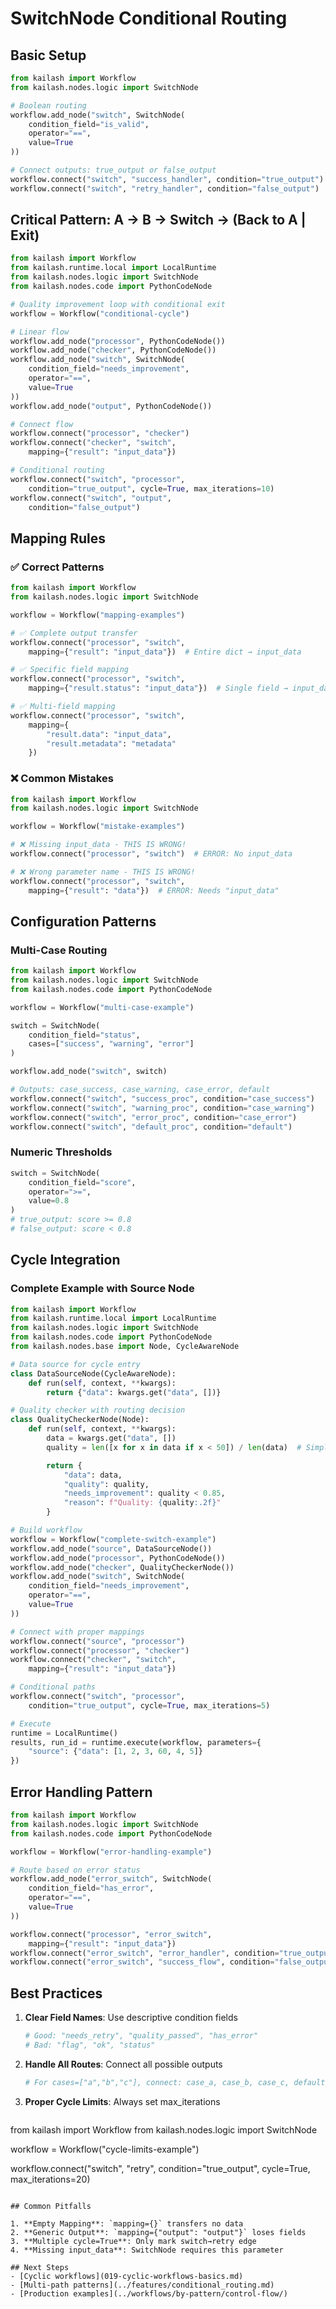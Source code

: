 # SwitchNode Conditional Routing

## Basic Setup

```python
from kailash import Workflow
from kailash.nodes.logic import SwitchNode

# Boolean routing
workflow.add_node("switch", SwitchNode(
    condition_field="is_valid",
    operator="==",
    value=True
))

# Connect outputs: true_output or false_output
workflow.connect("switch", "success_handler", condition="true_output")
workflow.connect("switch", "retry_handler", condition="false_output")

```

## Critical Pattern: A → B → Switch → (Back to A | Exit)

```python
from kailash import Workflow
from kailash.runtime.local import LocalRuntime
from kailash.nodes.logic import SwitchNode
from kailash.nodes.code import PythonCodeNode

# Quality improvement loop with conditional exit
workflow = Workflow("conditional-cycle")

# Linear flow
workflow.add_node("processor", PythonCodeNode())
workflow.add_node("checker", PythonCodeNode())
workflow.add_node("switch", SwitchNode(
    condition_field="needs_improvement",
    operator="==",
    value=True
))
workflow.add_node("output", PythonCodeNode())

# Connect flow
workflow.connect("processor", "checker")
workflow.connect("checker", "switch",
    mapping={"result": "input_data"})

# Conditional routing
workflow.connect("switch", "processor",
    condition="true_output", cycle=True, max_iterations=10)
workflow.connect("switch", "output",
    condition="false_output")

```

## Mapping Rules

### ✅ Correct Patterns
```python
from kailash import Workflow
from kailash.nodes.logic import SwitchNode

workflow = Workflow("mapping-examples")

# ✅ Complete output transfer
workflow.connect("processor", "switch",
    mapping={"result": "input_data"})  # Entire dict → input_data

# ✅ Specific field mapping
workflow.connect("processor", "switch",
    mapping={"result.status": "input_data"})  # Single field → input_data

# ✅ Multi-field mapping
workflow.connect("processor", "switch",
    mapping={
        "result.data": "input_data",
        "result.metadata": "metadata"
    })

```

### ❌ Common Mistakes
```python
from kailash import Workflow
from kailash.nodes.logic import SwitchNode

workflow = Workflow("mistake-examples")

# ❌ Missing input_data - THIS IS WRONG!
workflow.connect("processor", "switch")  # ERROR: No input_data

# ❌ Wrong parameter name - THIS IS WRONG!
workflow.connect("processor", "switch",
    mapping={"result": "data"})  # ERROR: Needs "input_data"

```

## Configuration Patterns

### Multi-Case Routing
```python
from kailash import Workflow
from kailash.nodes.logic import SwitchNode
from kailash.nodes.code import PythonCodeNode

workflow = Workflow("multi-case-example")

switch = SwitchNode(
    condition_field="status",
    cases=["success", "warning", "error"]
)

workflow.add_node("switch", switch)

# Outputs: case_success, case_warning, case_error, default
workflow.connect("switch", "success_proc", condition="case_success")
workflow.connect("switch", "warning_proc", condition="case_warning")
workflow.connect("switch", "error_proc", condition="case_error")
workflow.connect("switch", "default_proc", condition="default")

```

### Numeric Thresholds
```python
switch = SwitchNode(
    condition_field="score",
    operator=">=",
    value=0.8
)
# true_output: score >= 0.8
# false_output: score < 0.8

```

## Cycle Integration

### Complete Example with Source Node
```python
from kailash import Workflow
from kailash.runtime.local import LocalRuntime
from kailash.nodes.logic import SwitchNode
from kailash.nodes.code import PythonCodeNode
from kailash.nodes.base import Node, CycleAwareNode

# Data source for cycle entry
class DataSourceNode(CycleAwareNode):
    def run(self, context, **kwargs):
        return {"data": kwargs.get("data", [])}

# Quality checker with routing decision
class QualityCheckerNode(Node):
    def run(self, context, **kwargs):
        data = kwargs.get("data", [])
        quality = len([x for x in data if x < 50]) / len(data)  # Simple quality calc

        return {
            "data": data,
            "quality": quality,
            "needs_improvement": quality < 0.85,
            "reason": f"Quality: {quality:.2f}"
        }

# Build workflow
workflow = Workflow("complete-switch-example")
workflow.add_node("source", DataSourceNode())
workflow.add_node("processor", PythonCodeNode())
workflow.add_node("checker", QualityCheckerNode())
workflow.add_node("switch", SwitchNode(
    condition_field="needs_improvement",
    operator="==",
    value=True
))

# Connect with proper mappings
workflow.connect("source", "processor")
workflow.connect("processor", "checker")
workflow.connect("checker", "switch",
    mapping={"result": "input_data"})

# Conditional paths
workflow.connect("switch", "processor",
    condition="true_output", cycle=True, max_iterations=5)

# Execute
runtime = LocalRuntime()
results, run_id = runtime.execute(workflow, parameters={
    "source": {"data": [1, 2, 3, 60, 4, 5]}
})

```

## Error Handling Pattern

```python
from kailash import Workflow
from kailash.nodes.logic import SwitchNode
from kailash.nodes.code import PythonCodeNode

workflow = Workflow("error-handling-example")

# Route based on error status
workflow.add_node("error_switch", SwitchNode(
    condition_field="has_error",
    operator="==",
    value=True
))

workflow.connect("processor", "error_switch",
    mapping={"result": "input_data"})
workflow.connect("error_switch", "error_handler", condition="true_output")
workflow.connect("error_switch", "success_flow", condition="false_output")

```

## Best Practices

1. **Clear Field Names**: Use descriptive condition fields
   ```python
   # Good: "needs_retry", "quality_passed", "has_error"
   # Bad: "flag", "ok", "status"

   ```

2. **Handle All Routes**: Connect all possible outputs
   ```python
   # For cases=["a","b","c"], connect: case_a, case_b, case_c, default

   ```

3. **Proper Cycle Limits**: Always set max_iterations
   ```python
from kailash import Workflow
from kailash.nodes.logic import SwitchNode

workflow = Workflow("cycle-limits-example")

workflow.connect("switch", "retry",
       condition="true_output",
       cycle=True,
       max_iterations=20)

   ```

## Common Pitfalls

1. **Empty Mapping**: `mapping={}` transfers no data
2. **Generic Output**: `mapping={"output": "output"}` loses fields
3. **Multiple cycle=True**: Only mark switch→retry edge
4. **Missing input_data**: SwitchNode requires this parameter

## Next Steps
- [Cyclic workflows](019-cyclic-workflows-basics.md)
- [Multi-path patterns](../features/conditional_routing.md)
- [Production examples](../workflows/by-pattern/control-flow/)

